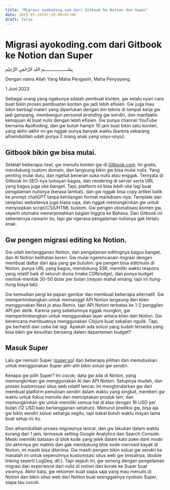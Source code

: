 ```yaml
---
title: 'Migrasi ayokoding.com dari Gitbook ke Notion dan Super'
date: 2025-03-16T07:20:00+07:00
draft: false
---
```


# Migrasi ayokoding.com dari Gitbook ke Notion dan Super

بِسْــــــــــــــــــمِ اللهِ الرَّحْمَنِ الرَّحِيْمِ

Dengan nama Allah Yang Maha Pengasih, Maha Penyayang.

1 Juni 2023

Sebagai orang yang ngakunya adalah pembuat konten, gw selalu nyari cara buat bikin proses pembuatan konten gw jadi lebih efisien. Gw juga mau bikin berbagi materi yang diperlukan dengan tim teknis di tempat kerja gw jadi gampang, membangun _personal branding_ gw sendiri, dan manfaatin kemajuan AI buat nulis dengan lebih efisien. Gw punya channel YouTube bernama AyoKoding, dan gw butuh hampir 10 jam buat bikin satu konten, yang akhir-akhir ini gw nggak punya banyak waktu (karena sekarang alhamdulillah udah punya 2 orang anak yang unyu-unyu).

## Gitbook bikin gw bisa mulai.

Setelah beberapa riset, gw menulis konten gw di [Gitbook.com](http://gitbook.com/). Ini gratis, mendukung custom domain, dan langsung bikin gw bisa mulai nulis. Yang penting mulai dulu, dan ngeliat beneran suka nulis atau enggak. Ternyata di Gitbook ini SEO-nya lumayan bagus, dan rendering di server serta URL yang bagus juga oke banget. Tapi, platform ini bisa lebih oke lagi buat pengalaman nulisnya (kerasa lambat), dan gw nggak bisa copy artikel balik ke prompt chatGPT tanpa kehilangan format markdown-nya. Template dan tampilan websitenya juga biasa saja, dan nggak memungkinkan gw untuk menyisipkan script/CSS/HTML kustom. Gw pengen otomatisasi konten gw, seperti otomatis menerjemahkan bagian Inggris ke Bahasa. Dan Gitbook ini sebenernya nawarin itu, tapi gw ngerasa pengalaman nulisnya gak terlalu enak.

## Gw pengen migrasi editing ke Notion.

Gw udah berlangganan Notion, dan pengalaman editingnya bagus banget, dan AI Notion kelihatan keren. Gw mulai ngerencanain migrasi dengan membuat daftar dari apa yang gw butuhin: gw pengen bisa edit/nulis di Notion, punya URL yang bagus, mendukung SSR, memiliki waktu respons yang relatif baik di seluruh dunia (make CDN/edge), dan punya budget mentok-mentok 30-50 dolar per bulan (mayan mahal emang, tapi ini itung-itung biaya lab).

Gw kemudian pergi ke papan gambar dan membuat beberapa alternatif. Gw mempertimbangkan untuk memanggil API Notion langsung dari klien menggunakan Next.js atau Remix, tapi API Notion terbatas ke 1-2 panggilan API per detik. Karena yang sebelumnya nggak mungkin, gw mempertimbangkan untuk menggunakan layer antara klien dan Notion. Gw berencana membuatnya menggunakan Clojure buat sekalian ngulik. Tapi, gw berhenti dan coba liat lagi. Apakah ada solusi yang sudah tersedia yang bisa bikin gw kesulitan bersaing dalam departemen budget?

## Masuk Super

Lalu gw nemuin Super ([super.so](http://super.so/)) dan beberapa pilihan dan memutuskan untuk menggunakan Super alih-alih bikin solusi gw sendiri.

Kenapa gw pilih Super? Ini cocok; data gw ada di Notion, yang memungkinkan gw menggunakan AI dan API Notion. Setupnya mudah, dan proses kustomisasi situs web relatif lancar. Ini menghindarkan gw dari membuat platform penulisan sendiri dalam waktu yang singkat, memberi gw waktu untuk fokus menulis dan menciptakan produk lain, dan memungkinkan gw untuk memiliki semua hal di atas dengan 16 USD per bulan (12 USD kalo berlangganan setahun). Menurut prediksi gw, bisa aja gw bikin sendiri solusi seharga segitu, tapi bakal butuh waktu mayan lama buat setup ini itu.

Dan alhamdulillah proses migrasinya lancar, dan gw lakukan dalam waktu kurang dari 1 jam, termasuk setting Google Analytics dan Search Console. Meski memiliki batasan di blok kode yang jelek dalam kalo pake _dark mode_ (ini akhirnya gw matiin) dan gak mendukung blok kode mermaid kayak di Notion, ini masih bisa diterima. Gw masih pengen bikin solusi gw sendiri ke masalah ini untuk sepenuhnya kustomisasi situs web gw (misalnya, double linking seperti LogSeq, dll.). Tapi sejauh ini, gw seneng dengan pengelaman migrasi dan experience dari nulis di notion dan konek ke Super buat *view*nya. Akhir kata, gw rekomen buat siapa saja yang mau menulis di Notion dan bikin situs web dari Notion buat seenggaknya nyobain Super, siapa tau cocok.

